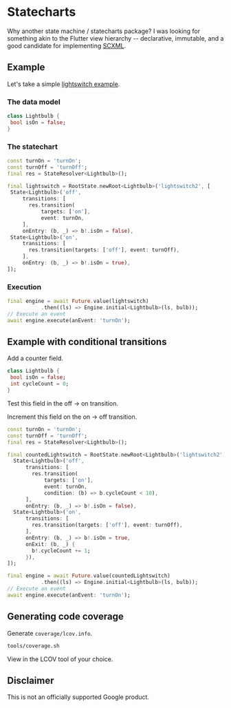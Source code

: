 # Statecharts

Why another state machine / statecharts package? I was looking for something akin to the Flutter view hierarchy --
declarative, immutable, and a good candidate for implementing [SCXML](https://www.w3.org/TR/scxml/).

## Example

Let's take a simple [lightswitch example](https://statecharts.dev/what-is-a-statechart.html).

### The data model

```dart
class Lightbulb {
 bool isOn = false;
}
```

### The statechart

```dart
const turnOn = 'turnOn';
const turnOff = 'turnOff';
final res = StateResolver<Lightbulb>();

final lightswitch = RootState.newRoot<Lightbulb>('lightswitch2', [
 State<Lightbulb>('off',
     transitions: [
       res.transition(
           targets: ['on'],
           event: turnOn,
     ],
     onEntry: (b, _) => b!.isOn = false),
 State<Lightbulb>('on',
     transitions: [
       res.transition(targets: ['off'], event: turnOff),
     ],
     onEntry: (b, _) => b!.isOn = true),
]);
```

### Execution

```dart
final engine = await Future.value(lightswitch)
           .then((ls) => Engine.initial<Lightbulb>(ls, bulb));
// Execute an event
await engine.execute(anEvent: 'turnOn');
```

## Example with conditional transitions

Add a counter field.

```dart
class Lightbulb {
 bool isOn = false;
 int cycleCount = 0;
}
```

Test this field in the off -> on transition.

Increment this field on the on -> off transition.

```dart
const turnOn = 'turnOn';
const turnOff = 'turnOff';
final res = StateResolver<Lightbulb>();

final countedLightswitch = RootState.newRoot<Lightbulb>('lightswitch2', [
  State<Lightbulb>('off',
      transitions: [
        res.transition(
            targets: ['on'],
            event: turnOn,
            condition: (b) => b.cycleCount < 10),
      ],
      onEntry: (b, _) => b!.isOn = false),
  State<Lightbulb>('on',
      transitions: [
        res.transition(targets: ['off'], event: turnOff),
      ],
      onEntry: (b, _) => b!.isOn = true,
      onExit: (b, _) {
        b!.cycleCount += 1;
      }),
]);
```

```dart
final engine = await Future.value(countedLightswitch)
           .then((ls) => Engine.initial<Lightbulb>(ls, bulb));
// Execute an event
await engine.execute(anEvent: 'turnOn');
```

## Generating code coverage

Generate `coverage/lcov.info`.

```sh
tools/coverage.sh
```

View in the LCOV tool of your choice.

## Disclaimer

This is not an officially supported Google product.
